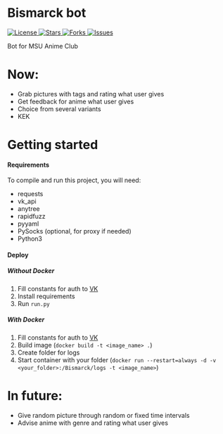 # Bismarck bot

<a href="https://github.com/AnyKeyShik/Bismarck/blob/master/LICENSE">
<img src ="https://img.shields.io/github/license/AnyKeyShik/Bismarck.svg"  alt="License"/>
</a>
<a href="https://github.com/AnyKeyShik/Bismarck/stargazers">
<img src ="https://img.shields.io/github/stars/AnyKeyShik/Bismarck.svg"  alt="Stars"/>
</a>
<a href="https://github.com/AnyKeyShik/Bismarck/network">
<img src ="https://img.shields.io/github/forks/AnyKeyShik/Bismarck.svg"  alt="Forks"/>
</a>
<a href="https://github.com/AnyKeyShik/Bismarck/issues">
<img src ="https://img.shields.io/github/issues/AnyKeyShik/Bismarck.svg"  alt="Issues"/>
</a>

Bot for MSU Anime Club

# Now:
* Grab pictures with tags and rating what user gives
* Get feedback for anime what user gives
* Choice from several variants
* KEK


# Getting started

#### Requirements

To compile and run this project, you will need:
* requests
* vk_api
* anytree
* rapidfuzz
* pyyaml
* PySocks (optional, for proxy if needed)
* Python3

#### Deploy

##### Without Docker
1. Fill constants for auth to [VK](https://vk.com)
2. Install requirements
3. Run `run.py` 

##### With Docker
1. Fill constants for auth to [VK](https://vk.com)
2. Build image (`docker build -t <image_name> .`)
3. Create folder for logs
4. Start container with your folder (`docker run --restart=always -d -v <your_folder>:/Bismarck/logs -t <image_name>`)

# In future:
* Give random picture through random or fixed time intervals
* Advise anime with genre and rating what user gives 

